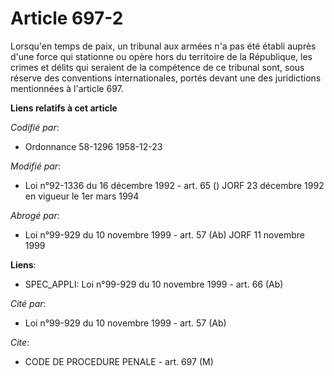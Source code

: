 # Article 697-2

Lorsqu'en temps de paix, un tribunal aux armées n'a pas été établi auprès d'une force qui stationne ou opère hors du
territoire de la République, les crimes et délits qui seraient de la compétence de ce tribunal sont, sous réserve des
conventions internationales, portés devant une des juridictions mentionnées à l'article 697.

**Liens relatifs à cet article**

_Codifié par_:

  - Ordonnance 58-1296 1958-12-23

_Modifié par_:

  - Loi n°92-1336 du 16 décembre 1992 - art. 65 () JORF 23 décembre 1992 en vigueur le 1er mars 1994

_Abrogé par_:

  - Loi n°99-929 du 10 novembre 1999 - art. 57 (Ab) JORF 11 novembre 1999

**Liens**:

  - SPEC_APPLI: Loi n°99-929 du 10 novembre 1999 - art. 66 (Ab)

_Cité par_:

  - Loi n°99-929 du 10 novembre 1999 - art. 57 (Ab)

_Cite_:

  - CODE DE PROCEDURE PENALE - art. 697 (M)
